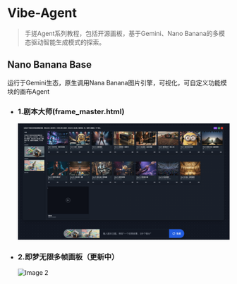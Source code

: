 # Vibe-Agent
> 手搓Agent系列教程，包括开源画板，基于Gemini、Nano Banana的多模态驱动智能生成模式的探索。

## Nano Banana Base
运行于Gemini生态，原生调用Nana Banana图片引擎，可视化，可自定义功能模块的画布Agent

- ### 1.剧本大师(frame_master.html)
  ![Image 1](nano-banana-base/main-page.png)

- ### 2.即梦无限多帧画板（更新中）
  ![Image 2](nano-banana-base/jimeng-canvas.png)

